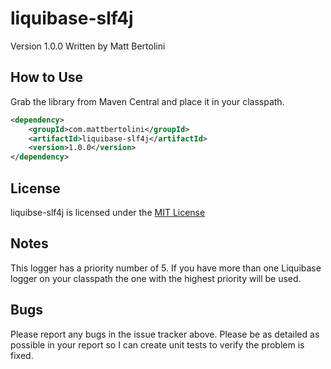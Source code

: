 liquibase-slf4j
===============
Version 1.0.0
Written by Matt Bertolini

How to Use
----------
Grab the library from Maven Central and place it in your classpath.

```xml
<dependency>
    <groupId>com.mattbertolini</groupId>
    <artifactId>liquibase-slf4j</artifactId>
    <version>1.0.0</version>
</dependency>
```

License
-------
liquibse-slf4j is licensed under the [MIT License](http://www.opensource.org/licenses/mit-license.php)

Notes
-----
This logger has a priority number of 5. If you have more than one Liquibase logger on your classpath the one with the
highest priority will be used.

Bugs
----
Please report any bugs in the issue tracker above. Please be as detailed as possible in your report so I can create
unit tests to verify the problem is fixed.